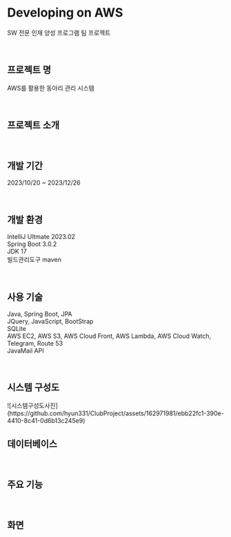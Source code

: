 <h1>Developing on AWS</h1>
<p>SW 전문 인재 양성 프로그램 팀 프로젝트</p>
<br>

<h2>프로젝트 명</h2>
<p>AWS를 활용한 동아리 관리 시스템</p>
<br>

<h2>프로젝트 소개</h2>
<p></p>
<br>

<h2>개발 기간</h2>
<p>2023/10/20 ~ 2023/12/26</p>
<br>

<h2>개발 환경</h2>
<p>
IntelliJ Ultmate 2023.02 <br>
Spring Boot 3.0.2 <br>
JDK 17 <br>
빌드관리도구 maven
</p>
<br>

<h2>사용 기술</h2>
<p>
	Java, Spring Boot, JPA
	<br>
	JQuery,	JavaScript,	BootStrap
	<br>
 	SQLite
	<br>
	AWS EC2, AWS S3, AWS Cloud Front, AWS Lambda, AWS Cloud Watch, Telegram, Route 53 
	<br>
	JavaMail API
	<br>
</p>
<br>

<h2>시스템 구성도</h2>
![시스템구성도사진](https://github.com/hyun331/ClubProject/assets/162971981/ebb22fc1-390e-4410-8c41-0d6b13c245e9)
<br>

<h2>데이터베이스</h2>
<p></p>
<br>

<h2>주요 기능</h2>
<p></p>
<br>

<h2>화면</h2>
<p></p>
<br>
